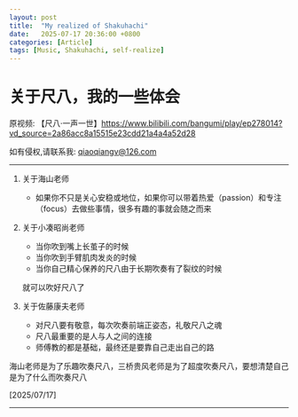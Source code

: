 ```yaml
---
layout: post
title:  "My realized of Shakuhachi"
date:   2025-07-17 20:36:00 +0800
categories: [Article]
tags: [Music, Shakuhachi, self-realize]
---
```

# 关于尺八，我的一些体会

原视频: 【尺八·一声一世】https://www.bilibili.com/bangumi/play/ep278014?vd_source=2a86acc8a15515e23cdd21a4a4a52d28

如有侵权,请联系我: qiaoqiangv@126.com

--------------------------------------------------------------------------------

1. 关于海山老师
   - 如果你不只是关心安稳或地位，如果你可以带着热爱（passion）和专注（focus）去做些事情，很多有趣的事就会随之而来

2. 关于小凑昭尚老师
   - 当你吹到嘴上长茧子的时候
   - 当你吹到手臂肌肉发炎的时候
   - 当你自己精心保养的尺八由于长期吹奏有了裂纹的时候

   就可以吹好尺八了

3. 关于佐藤康夫老师
   - 对尺八要有敬意，每次吹奏前端正姿态，礼敬尺八之魂
   - 尺八最重要的是人与人之间的连接
   - 师傅教的都是基础，最终还是要靠自己走出自己的路

海山老师是为了乐趣吹奏尺八，三桥贵风老师是为了超度吹奏尺八，要想清楚自己是为了什么而吹奏尺八

[2025/07/17]

-----------------------------------------------------------------------------

